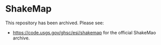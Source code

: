 # ShakeMap

This repository has been archived. Please see:
 - https://code.usgs.gov/ghsc/esi/shakemap
for the official ShakeMao archive.
